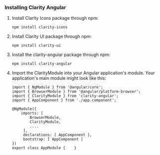 ### Installing Clarity Angular

1. Install Clarity Icons package through npm:
    ```
    npm install clarity-icons
    ```

2. Install Clarity UI package through npm:
    ```
    npm install clarity-ui
    ```

3. Install the clarity-angular package through npm:
    ```
    npm install clarity-angular
    ```

4. Import the ClarityModule into your Angular application's module.  Your application's main module might look like this:
    ```
    import { NgModule } from '@angular/core';
    import { BrowserModule } from '@angular/platform-browser';
    import { ClarityModule } from 'clarity-angular';
    import { AppComponent } from './app.component';

    @NgModule({
        imports: [
            BrowserModule,
            ClarityModule,
            ....
         ],
         declarations: [ AppComponent ],
         bootstrap: [ AppComponent ]
    })
    export class AppModule {    }
    ```
